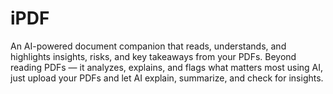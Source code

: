 # iPDF
An AI-powered document companion that reads, understands, and highlights insights, risks, and key takeaways from your PDFs. Beyond reading PDFs — it analyzes, explains, and flags what matters most using AI, just upload your PDFs and let AI explain, summarize, and check for insights.

